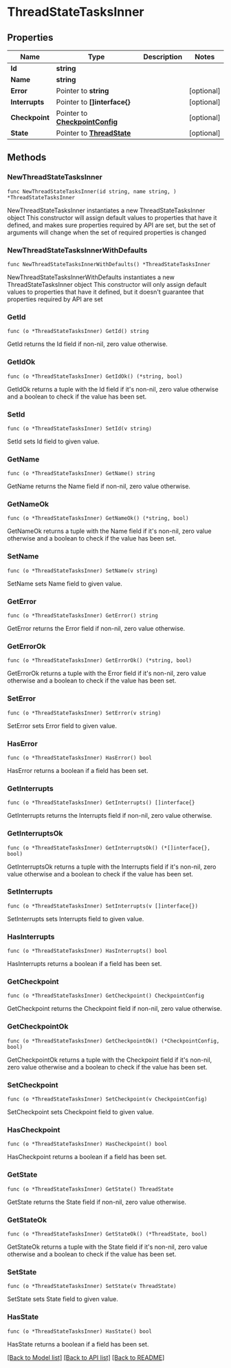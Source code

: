 # ThreadStateTasksInner

## Properties

Name | Type | Description | Notes
------------ | ------------- | ------------- | -------------
**Id** | **string** |  | 
**Name** | **string** |  | 
**Error** | Pointer to **string** |  | [optional] 
**Interrupts** | Pointer to **[]interface{}** |  | [optional] 
**Checkpoint** | Pointer to [**CheckpointConfig**](CheckpointConfig.md) |  | [optional] 
**State** | Pointer to [**ThreadState**](ThreadState.md) |  | [optional] 

## Methods

### NewThreadStateTasksInner

`func NewThreadStateTasksInner(id string, name string, ) *ThreadStateTasksInner`

NewThreadStateTasksInner instantiates a new ThreadStateTasksInner object
This constructor will assign default values to properties that have it defined,
and makes sure properties required by API are set, but the set of arguments
will change when the set of required properties is changed

### NewThreadStateTasksInnerWithDefaults

`func NewThreadStateTasksInnerWithDefaults() *ThreadStateTasksInner`

NewThreadStateTasksInnerWithDefaults instantiates a new ThreadStateTasksInner object
This constructor will only assign default values to properties that have it defined,
but it doesn't guarantee that properties required by API are set

### GetId

`func (o *ThreadStateTasksInner) GetId() string`

GetId returns the Id field if non-nil, zero value otherwise.

### GetIdOk

`func (o *ThreadStateTasksInner) GetIdOk() (*string, bool)`

GetIdOk returns a tuple with the Id field if it's non-nil, zero value otherwise
and a boolean to check if the value has been set.

### SetId

`func (o *ThreadStateTasksInner) SetId(v string)`

SetId sets Id field to given value.


### GetName

`func (o *ThreadStateTasksInner) GetName() string`

GetName returns the Name field if non-nil, zero value otherwise.

### GetNameOk

`func (o *ThreadStateTasksInner) GetNameOk() (*string, bool)`

GetNameOk returns a tuple with the Name field if it's non-nil, zero value otherwise
and a boolean to check if the value has been set.

### SetName

`func (o *ThreadStateTasksInner) SetName(v string)`

SetName sets Name field to given value.


### GetError

`func (o *ThreadStateTasksInner) GetError() string`

GetError returns the Error field if non-nil, zero value otherwise.

### GetErrorOk

`func (o *ThreadStateTasksInner) GetErrorOk() (*string, bool)`

GetErrorOk returns a tuple with the Error field if it's non-nil, zero value otherwise
and a boolean to check if the value has been set.

### SetError

`func (o *ThreadStateTasksInner) SetError(v string)`

SetError sets Error field to given value.

### HasError

`func (o *ThreadStateTasksInner) HasError() bool`

HasError returns a boolean if a field has been set.

### GetInterrupts

`func (o *ThreadStateTasksInner) GetInterrupts() []interface{}`

GetInterrupts returns the Interrupts field if non-nil, zero value otherwise.

### GetInterruptsOk

`func (o *ThreadStateTasksInner) GetInterruptsOk() (*[]interface{}, bool)`

GetInterruptsOk returns a tuple with the Interrupts field if it's non-nil, zero value otherwise
and a boolean to check if the value has been set.

### SetInterrupts

`func (o *ThreadStateTasksInner) SetInterrupts(v []interface{})`

SetInterrupts sets Interrupts field to given value.

### HasInterrupts

`func (o *ThreadStateTasksInner) HasInterrupts() bool`

HasInterrupts returns a boolean if a field has been set.

### GetCheckpoint

`func (o *ThreadStateTasksInner) GetCheckpoint() CheckpointConfig`

GetCheckpoint returns the Checkpoint field if non-nil, zero value otherwise.

### GetCheckpointOk

`func (o *ThreadStateTasksInner) GetCheckpointOk() (*CheckpointConfig, bool)`

GetCheckpointOk returns a tuple with the Checkpoint field if it's non-nil, zero value otherwise
and a boolean to check if the value has been set.

### SetCheckpoint

`func (o *ThreadStateTasksInner) SetCheckpoint(v CheckpointConfig)`

SetCheckpoint sets Checkpoint field to given value.

### HasCheckpoint

`func (o *ThreadStateTasksInner) HasCheckpoint() bool`

HasCheckpoint returns a boolean if a field has been set.

### GetState

`func (o *ThreadStateTasksInner) GetState() ThreadState`

GetState returns the State field if non-nil, zero value otherwise.

### GetStateOk

`func (o *ThreadStateTasksInner) GetStateOk() (*ThreadState, bool)`

GetStateOk returns a tuple with the State field if it's non-nil, zero value otherwise
and a boolean to check if the value has been set.

### SetState

`func (o *ThreadStateTasksInner) SetState(v ThreadState)`

SetState sets State field to given value.

### HasState

`func (o *ThreadStateTasksInner) HasState() bool`

HasState returns a boolean if a field has been set.


[[Back to Model list]](../README.md#documentation-for-models) [[Back to API list]](../README.md#documentation-for-api-endpoints) [[Back to README]](../README.md)


